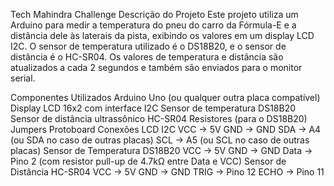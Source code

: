 Tech Mahindra Challenge
Descrição do Projeto
Este projeto utiliza um Arduino para medir a temperatura do pneu do carro da Fórmula-E e a distância dele às laterais da pista, exibindo os valores em um display LCD I2C. O sensor de temperatura utilizado é o DS18B20, e o sensor de distância é o HC-SR04. Os valores de temperatura e distância são atualizados a cada 2 segundos e também são enviados para o monitor serial.

Componentes Utilizados
Arduino Uno (ou qualquer outra placa compatível)
Display LCD 16x2 com interface I2C
Sensor de temperatura DS18B20
Sensor de distância ultrassônico HC-SR04
Resistores (para o DS18B20)
Jumpers
Protoboard
Conexões
LCD I2C
VCC -> 5V
GND -> GND
SDA -> A4 (ou SDA no caso de outras placas)
SCL -> A5 (ou SCL no caso de outras placas)
Sensor de Temperatura DS18B20
VCC -> 5V
GND -> GND
Data -> Pino 2 (com resistor pull-up de 4.7kΩ entre Data e VCC)
Sensor de Distância HC-SR04
VCC -> 5V
GND -> GND
TRIG -> Pino 12
ECHO -> Pino 11
